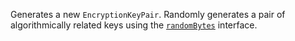 Generates a new `EncryptionKeyPair`.  Randomly generates a pair of algorithmically related keys using the [`randomBytes`]() interface.
